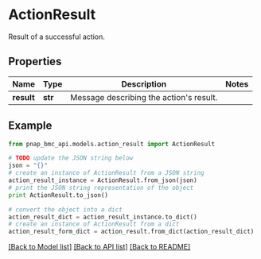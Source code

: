 # ActionResult

Result of a successful action.

## Properties

Name | Type | Description | Notes
------------ | ------------- | ------------- | -------------
**result** | **str** | Message describing the action&#39;s result. | 

## Example

```python
from pnap_bmc_api.models.action_result import ActionResult

# TODO update the JSON string below
json = "{}"
# create an instance of ActionResult from a JSON string
action_result_instance = ActionResult.from_json(json)
# print the JSON string representation of the object
print ActionResult.to_json()

# convert the object into a dict
action_result_dict = action_result_instance.to_dict()
# create an instance of ActionResult from a dict
action_result_form_dict = action_result.from_dict(action_result_dict)
```
[[Back to Model list]](../README.md#documentation-for-models) [[Back to API list]](../README.md#documentation-for-api-endpoints) [[Back to README]](../README.md)


